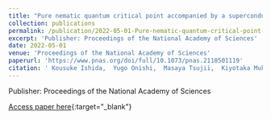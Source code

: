 ```yaml
---
title: "Pure nematic quantum critical point accompanied by a superconducting dome"
collection: publications
permalink: /publication/2022-05-01-Pure-nematic-quantum-critical-point-accompanied-by-a-superconducting-dome
excerpt: 'Publisher: Proceedings of the National Academy of Sciences'
date: 2022-05-01
venue: 'Proceedings of the National Academy of Sciences'
paperurl: 'https://www.pnas.org/doi/full/10.1073/pnas.2110501119'
citation: ' Kousuke Ishida,  Yugo Onishi,  Masaya Tsujii,  Kiyotaka Mukasa,  Mingwei Qiu,  Mikihiko Saito,  Yuichi Sugimura,  Kohei Matsuura,  Yuta Mizukami,  Kenichiro Hashimoto,  Takasada Shibauchi, &quot;Pure nematic quantum critical point accompanied by a superconducting dome.&quot; Proceedings of the National Academy of Sciences, 2022.'
---
```

Publisher: Proceedings of the National Academy of Sciences

[Access paper here](https://www.pnas.org/doi/full/10.1073/pnas.2110501119){:target="_blank"}
